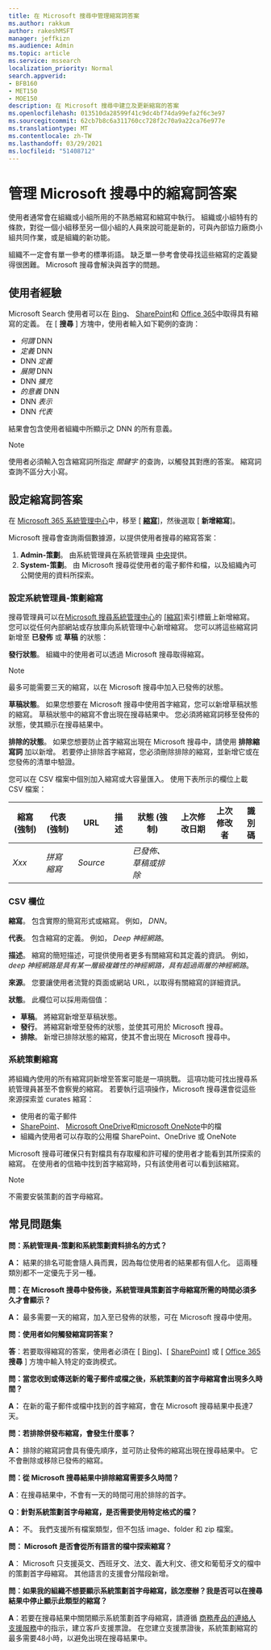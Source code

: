 ```yaml
---
title: 在 Microsoft 搜尋中管理縮寫詞答案
ms.author: rakkum
author: rakeshMSFT
manager: jeffkizn
ms.audience: Admin
ms.topic: article
ms.service: mssearch
localization_priority: Normal
search.appverid:
- BFB160
- MET150
- MOE150
description: 在 Microsoft 搜尋中建立及更新縮寫的答案
ms.openlocfilehash: 013510da28599f41c9dc4bf74da99efa2f6c3e97
ms.sourcegitcommit: 62cb7b8c6a311760cc728f2c70a9a22ca76e977e
ms.translationtype: MT
ms.contentlocale: zh-TW
ms.lasthandoff: 03/29/2021
ms.locfileid: "51408712"
---
```

# <a name="manage-acronyms-answers-in-microsoft-search"></a>管理 Microsoft 搜尋中的縮寫詞答案

使用者通常會在組織或小組所用的不熟悉縮寫和縮寫中執行。 組織或小組特有的條款，對從一個小組移至另一個小組的人員來說可能是新的，可與內部協力廠商小組共同作業，或是組織的新功能。

組織不一定會有單一參考的標準術語。 缺乏單一參考會使尋找這些縮寫的定義變得很困難。 Microsoft 搜尋會解決與首字的問題。

## <a name="what-users-experience"></a>使用者經驗

Microsoft Search 使用者可以在 [Bing](https://Bing.com)、 [SharePoint](https://products.office.com/sharepoint/collaboration)和 [Office 365](https://Office.com)中取得具有縮寫的定義。 在 [ **搜尋** ] 方塊中，使用者輸入如下範例的查詢：

- *何謂* DNN
- *定義* DNN
- DNN *定義*
- *展開* DNN
- DNN *擴充*
- *的意義* DNN
- DNN *表示*
- DNN *代表*

結果會包含使用者組織中所顯示之 DNN 的所有意義。

> [!NOTE]
> 使用者必須輸入包含縮寫詞所指定 *關鍵字* 的查詢，以觸發其對應的答案。 縮寫詞查詢不區分大小寫。

## <a name="set-up-acronyms-answers"></a>設定縮寫詞答案

在 [Microsoft 365 系統管理中心](https://admin.microsoft.com)中，移至 [ [**縮寫**](https://admin.microsoft.com/Adminportal/Home#/MicrosoftSearch/acronyms)]，然後選取 [ **新增縮寫**]。

Microsoft 搜尋會查詢兩個數據源，以提供使用者搜尋的縮寫答案：

1. **Admin-策劃**。 由系統管理員在系統管理員 [中央](https://admin.microsoft.com/Adminportal/Home#/MicrosoftSearch/acronyms)提供。
2. **System-策劃**。 由 Microsoft 搜尋從使用者的電子郵件和檔，以及組織內可公開使用的資料所探索。

### <a name="set-up-admin-curated-acronyms"></a>設定系統管理員-策劃縮寫

搜尋管理員可以在[Microsoft 搜尋系統管理中心](https://admin.microsoft.com/Adminportal/Home#/MicrosoftSearch)的 [[縮寫]](https://admin.microsoft.com/Adminportal/Home#/MicrosoftSearch/acronyms)索引標籤上新增縮寫。 您可以從任何內部網站或存放庫向系統管理中心新增縮寫。 您可以將這些縮寫詞新增至 **已發佈** 或 **草稿** 的狀態：

**發行狀態**。 組織中的使用者可以透過 Microsoft 搜尋取得縮寫。

> [!NOTE]
> 最多可能需要三天的縮寫，以在 Microsoft 搜尋中加入已發佈的狀態。

**草稿狀態**。 如果您想要在 Microsoft 搜尋中使用首字縮寫，您可以新增草稿狀態的縮寫。 草稿狀態中的縮寫不會出現在搜尋結果中。 您必須將縮寫詞移至發佈的狀態，使其顯示在搜尋結果中。

**排除的狀態**。 如果您想要防止首字縮寫出現在 Microsoft 搜尋中，請使用 **排除縮寫詞** 加以新增。 若要停止排除首字縮寫，您必須刪除排除的縮寫，並新增它或在您發佈的清單中驗證。

您可以在 CSV 檔案中個別加入縮寫或大容量匯入。 使用下表所示的欄位上載 CSV 檔案：

| 縮寫 (強制)  | 代表 (強制)  | URL | 描述  | 狀態 (強制)  | 上次修改日期 | 上次修改者 | 識別碼 |
| --------- | --------- | --------- | ---------- | --------- |--------- |--------- |--------- |
| *Xxx* | *拼寫縮寫* | *Source* |  | *已發佈、草稿或排除* |  |  |  |

### <a name="csv-fields"></a>CSV 欄位

**縮寫**。 包含實際的簡寫形式或縮寫。 例如， *DNN*。

**代表**。 包含縮寫的定義。 例如， *Deep 神經網路*。

**描述**。 縮寫的簡短描述，可提供使用者更多有關縮寫和其定義的資訊。 例如， *deep 神經網路是具有某一層級複雜性的神經網路，具有超過兩層的神經網路*。

**來源**。 您要讓使用者流覽的頁面或網站 URL，以取得有關縮寫的詳細資訊。

**狀態**。 此欄位可以採用兩個值：

- **草稿**。 將縮寫新增至草稿狀態。
- **發行**。 將縮寫新增至發佈的狀態，並使其可用於 Microsoft 搜尋。
- **排除**。 新增已排除狀態的縮寫，使其不會出現在 Microsoft 搜尋中。

### <a name="system-curated-acronyms"></a>系統策劃縮寫

將組織內使用的所有縮寫詞新增至答案可能是一項挑戰。 這項功能可找出搜尋系統管理員甚至不會察覺的縮寫。 若要執行這項操作，Microsoft 搜尋還會從這些來源探索並 curates 縮寫：

- 使用者的電子郵件
- [SharePoint](https://products.office.com/sharepoint/collaboration)、 [Microsoft OneDrive]( https://onedrive.live.com/about/)和[microsoft OneNote](https://www.onenote.com/)中的檔
- 組織內使用者可以存取的公用檔 SharePoint、OneDrive 或 OneNote

Microsoft 搜尋可確保只有對檔具有存取權和許可權的使用者才能看到其所探索的縮寫。 在使用者的信箱中找到首字縮寫時，只有該使用者可以看到該縮寫。

> [!NOTE]
> 不需要安裝策劃的首字母縮寫。

## <a name="frequently-asked-questions"></a>常見問題集

**問：系統管理員-策劃和系統策劃資料排名的方式？**

**A：** 結果的排名可能會隨人員而異，因為每位使用者的結果都有個人化。 這兩種類別都不一定優先于另一種。

**問：在 Microsoft 搜尋中發佈後，系統管理員策劃首字母縮寫所需的時間必須多久才會顯示？**

**A：**  最多需要一天的縮寫，加入至已發佈的狀態，可在 Microsoft 搜尋中使用。

**問：使用者如何觸發縮寫詞答案？**

**答**：若要取得縮寫的答案，使用者必須在 [ [Bing](https://bing.com)]、[ [SharePoint](https://products.office.com/sharepoint/collaboration)] 或 [ [Office 365](https://Office.com) **搜尋** ] 方塊中輸入特定的查詢模式。

**問：當您收到或傳送新的電子郵件或檔之後，系統策劃的首字母縮寫會出現多久時間？**

**A：** 在新的電子郵件或檔中找到的首字縮寫，會在 Microsoft 搜尋結果中長達7天。

**問：若排除併發布縮寫，會發生什麼事？**

**A：** 排除的縮寫詞會具有優先順序，並可防止發佈的縮寫出現在搜尋結果中。 它不會刪除或移除已發佈的縮寫。

**問：從 Microsoft 搜尋結果中排除縮寫需要多久時間？**

**A**：在搜尋結果中，不會有一天的時間可用於排除的首字。

**Q：針對系統策劃首字母縮寫，是否需要使用特定格式的檔？**

**A：** 不。 我們支援所有檔案類型，但不包括 image、folder 和 zip 檔案。

**問： Microsoft 是否會從所有語言的檔中探索縮寫？**

**A**： Microsoft 只支援英文、西班牙文、法文、義大利文、德文和葡萄牙文的檔中的策劃首字母縮寫。 其他語言的支援會分階段新增。

**問：如果我的組織不想要顯示系統策劃首字母縮寫，該怎麼辦？我是否可以在搜尋結果中停止顯示此類型的縮寫？**

**A**：若要在搜尋結果中關閉顯示系統策劃首字母縮寫，請遵循 [商務產品的連絡人支援服務](/microsoft-365/admin/contact-support-for-business-products)中的指示，建立客戶支援票證。
在您建立支援票證後，系統策劃縮寫的最多需要48小時，以避免出現在搜尋結果中。
